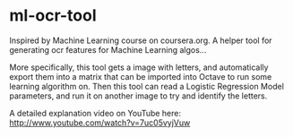ml-ocr-tool
===========

Inspired by Machine Learning course on coursera.org.
A helper tool for generating ocr features for Machine Learning algos... 

More specifically, this tool gets a image with letters, and automatically export them into a matrix 
that can be imported into Octave to run some learning algorithm on.
Then this tool can read a Logistic Regression Model parameters, and run it on another image
to try and identify the letters.

A detailed explanation video on YouTube here:
http://www.youtube.com/watch?v=7uc05vyjVuw
